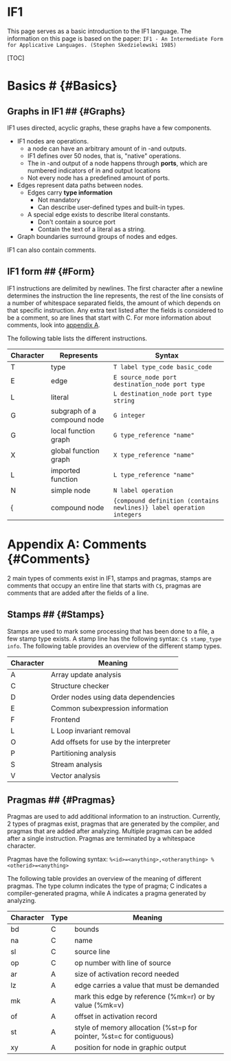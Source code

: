 # IF1 

This page serves as a basic introduction to the IF1 language.
The information on this page is based on the paper: `IF1 - An Intermediate Form for Applicative Languages. (Stephen Skedzielewski 1985)`

[TOC]

# Basics # {#Basics}

## Graphs in IF1 ## {#Graphs}

IF1 uses directed, acyclic graphs, these graphs have a few components.

* IF1 nodes are operations.
	* a node can have an arbitrary amount of in -and outputs.
	* IF1 defines over 50 nodes, that is, "native" operations.
	* The in -and output of a node happens through **ports**, which are numbered indicators of in and output locations
	* Not every node has a predefined amount of ports.
* Edges represent data paths between nodes.
	* Edges carry **type information**
		* Not mandatory
		* Can describe user-defined types and built-in types.
	* A special edge exists to describe literal constants.
		* Don't contain a source port
		* Contain the text of a literal as a string.
* Graph boundaries surround groups of nodes and edges.

IF1 can also contain comments.

## IF1 form ## {#Form}

IF1 instructions are delimited by newlines. The first character after a newline determines the instruction the line represents, the rest of the line consists of a number of whitespace separated fields, the amount of which depends on that specific instruction. Any extra text listed after the fields is considered to be a comment, so are lines that start with C. For more information about comments, look into [appendix A](#Comments).

The following table lists the different instructions. 

Character | Represents | Syntax 
----------| -----------|-------
T         | type   						| `T label type_code basic_code `
E 		  | edge 						| `E source_node port destination_node port type `
L 		  | literal						| `L destination_node port type string `
G 		  | subgraph of a compound node | `G integer `
G 		  | local function graph 		| `G type_reference "name" `
X 		  | global function graph 		| `X type_reference "name" `
L 		  | imported function   		| `L type_reference "name" `
N 		  | simple node   				| `N label operation `
{		  | compound node 				| `{compound definition (contains newlines)} label operation integers `




# Appendix A: Comments {#Comments}

2 main types of comments exist in IF1, stamps and pragmas, stamps are comments that occupy an entire line that starts with `C$`, pragmas are comments that are added after the fields of a line.

## Stamps ## {#Stamps}

Stamps are used to mark some processing that has been done to a file, a few stamp type exists. A stamp line has the following syntax: `C$ stamp_type info`.
The following table provides an overview of the different stamp types.

Character | Meaning
----------|--------
A | Array update analysis
C | Structure checker
D | Order nodes using data dependencies
E | Common subexpression information 
F | Frontend
L | L Loop invariant removal
O | Add offsets for use by the interpreter
P | Partitioning analysis
S | Stream analysis
V | Vector analysis

## Pragmas ## {#Pragmas}

Pragmas are used to add additional information to an instruction. Currently, 2 types of pragmas exist, pragmas that are generated by the compiler, and pragmas that are added after analyzing. Multiple pragmas can be added after a single instruction. Pragmas are terminated by a whitespace character. 

Pragmas have the following syntax: `%<id>=<anything>,<otheranything> %<otherid>=<anything>`

The following table provides an overview of the meaning of different pragmas. The type column indicates the type of pragma; C indicates a compiler-generated pragma, while A indicates a pragma generated by analyzing.

Character | Type | Meaning
----------|------|---------
bd | C | bounds
na | C | name
sl | C | source line
op | C | op number with line of source
ar | A | size of activation record needed
lz | A | edge carries a value that must be demanded
mk | A | mark this edge by reference (%mk=r) or by value (%mk=v)
of | A | offset in activation record
st | A | style of memory allocation (%st=p for pointer, %st=c for contiguous)
xy | A | position for node in graphic output
